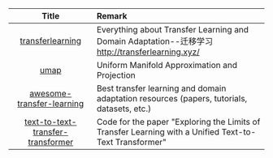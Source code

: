 | Title | Remark |
| :----: | :---- |
|[transferlearning](https://github.com/jindongwang/transferlearning)|Everything about Transfer Learning and Domain Adaptation--迁移学习 http://transferlearning.xyz/|
|[umap](https://github.com/lmcinnes/umap)|Uniform Manifold Approximation and Projection|
|[awesome-transfer-learning](https://github.com/artix41/awesome-transfer-learning)|Best transfer learning and domain adaptation resources (papers, tutorials, datasets, etc.)|
|[text-to-text-transfer-transformer](https://github.com/google-research/text-to-text-transfer-transformer)|Code for the paper "Exploring the Limits of Transfer Learning with a Unified Text-to-Text Transformer" |







